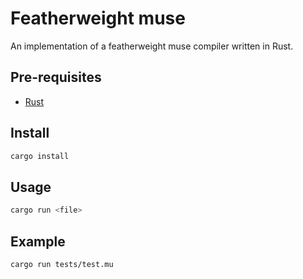 # Featherweight muse

An implementation of a featherweight muse compiler written in Rust.

## Pre-requisites
- [Rust](https://doc.rust-lang.org/cargo/getting-started/installation.html)

## Install
```bash
cargo install
```

## Usage

```bash
cargo run <file>
```

## Example

```bash
cargo run tests/test.mu
```